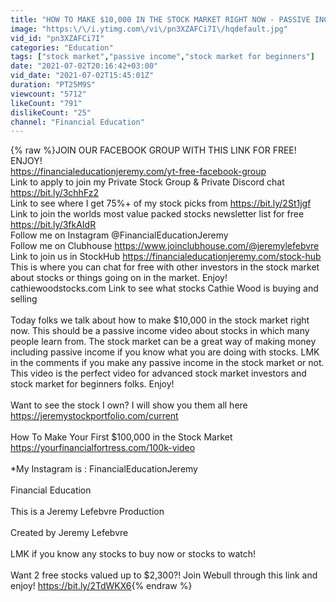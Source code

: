 ```yaml
---
title: "HOW TO MAKE $10,000 IN THE STOCK MARKET RIGHT NOW - PASSIVE INCOME"
image: "https:\/\/i.ytimg.com\/vi\/pn3XZAFCi7I\/hqdefault.jpg"
vid_id: "pn3XZAFCi7I"
categories: "Education"
tags: ["stock market","passive income","stock market for beginners"]
date: "2021-07-02T20:16:42+03:00"
vid_date: "2021-07-02T15:45:01Z"
duration: "PT25M9S"
viewcount: "5712"
likeCount: "791"
dislikeCount: "25"
channel: "Financial Education"
---
```

{% raw %}JOIN OUR FACEBOOK GROUP WITH THIS LINK FOR FREE! ENJOY! <br /><a rel="nofollow" target="blank" href="https://financialeducationjeremy.com/yt-free-facebook-group">https://financialeducationjeremy.com/yt-free-facebook-group</a>  <br />Link to apply to join my Private Stock Group &amp; Private Discord chat <a rel="nofollow" target="blank" href="https://bit.ly/3chhFz2">https://bit.ly/3chhFz2</a> <br />Link to see where I get 75%+ of my stock picks from <a rel="nofollow" target="blank" href="https://bit.ly/2St1jgf">https://bit.ly/2St1jgf</a> <br />Link to join the worlds most value packed stocks newsletter list for free <a rel="nofollow" target="blank" href="https://bit.ly/3fkAIdR">https://bit.ly/3fkAIdR</a> <br />Follow me on Instagram @FinancialEducationJeremy<br />Follow me on Clubhouse <a rel="nofollow" target="blank" href="https://www.joinclubhouse.com/@jeremylefebvre">https://www.joinclubhouse.com/@jeremylefebvre</a> <br />Link to join us in StockHub <a rel="nofollow" target="blank" href="https://financialeducationjeremy.com/stock-hub">https://financialeducationjeremy.com/stock-hub</a><br />This is where you can chat for free with other investors in the stock market about stocks or things going on in the market. Enjoy! <br />cathiewoodstocks.com Link to see what stocks Cathie Wood is buying and selling  <br /><br />Today folks we talk about how to make $10,000 in the stock market right now. This should be a passive income video about stocks in which many people learn from. The stock market can be a great way of making money including passive income if you know what you are doing with stocks. LMK in the comments if you make any passive income in the stock market or not. This video is the perfect video for advanced stock market investors and stock market for beginners folks. Enjoy!<br /><br />Want to see the stock I own? I will show you them all here <br /><a rel="nofollow" target="blank" href="https://jeremystockportfolio.com/current">https://jeremystockportfolio.com/current</a><br /><br />How To Make Your First $100,000 in the Stock Market <br /><a rel="nofollow" target="blank" href="https://yourfinancialfortress.com/100k-video">https://yourfinancialfortress.com/100k-video</a><br /> <br />*My Instagram is : FinancialEducationJeremy<br /><br />Financial Education<br /><br />This is a Jeremy Lefebvre Production<br /><br />Created by Jeremy Lefebvre <br /><br />LMK if you know any stocks to buy now or stocks to watch! <br /><br />Want 2 free stocks valued up to $2,300?! Join Webull through this link and enjoy! <a rel="nofollow" target="blank" href="https://bit.ly/2TdWKX6">https://bit.ly/2TdWKX6</a>{% endraw %}
